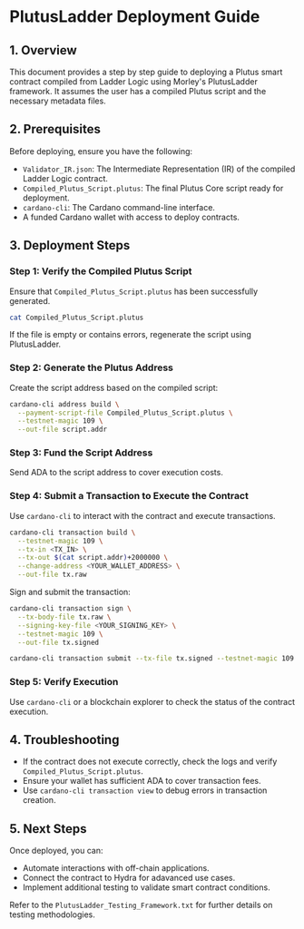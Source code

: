 # PlutusLadder Deployment Guide

## 1. Overview

This document provides a step by step guide to deploying a Plutus smart contract compiled from Ladder Logic using Morley's PlutusLadder framework. It assumes the user has a compiled Plutus script and the necessary metadata files.

## 2. Prerequisites

Before deploying, ensure you have the following:

- `Validator_IR.json`: The Intermediate Representation (IR) of the compiled Ladder Logic contract.
- `Compiled_Plutus_Script.plutus`: The final Plutus Core script ready for deployment.
- `cardano-cli`: The Cardano command-line interface.
- A funded Cardano wallet with access to deploy contracts.

## 3. Deployment Steps

### Step 1: Verify the Compiled Plutus Script
Ensure that `Compiled_Plutus_Script.plutus` has been successfully generated.

```sh
cat Compiled_Plutus_Script.plutus
```

If the file is empty or contains errors, regenerate the script using PlutusLadder.

### Step 2: Generate the Plutus Address
Create the script address based on the compiled script:

```sh
cardano-cli address build \
  --payment-script-file Compiled_Plutus_Script.plutus \
  --testnet-magic 109 \
  --out-file script.addr
```

### Step 3: Fund the Script Address
Send ADA to the script address to cover execution costs.

### Step 4: Submit a Transaction to Execute the Contract
Use `cardano-cli` to interact with the contract and execute transactions.

```sh
cardano-cli transaction build \
  --testnet-magic 109 \
  --tx-in <TX_IN> \
  --tx-out $(cat script.addr)+2000000 \
  --change-address <YOUR_WALLET_ADDRESS> \
  --out-file tx.raw
```

Sign and submit the transaction:

```sh
cardano-cli transaction sign \
  --tx-body-file tx.raw \
  --signing-key-file <YOUR_SIGNING_KEY> \
  --testnet-magic 109 \
  --out-file tx.signed

cardano-cli transaction submit --tx-file tx.signed --testnet-magic 109
```

### Step 5: Verify Execution
Use `cardano-cli` or a blockchain explorer to check the status of the contract execution.

## 4. Troubleshooting

- If the contract does not execute correctly, check the logs and verify `Compiled_Plutus_Script.plutus`.
- Ensure your wallet has sufficient ADA to cover transaction fees.
- Use `cardano-cli transaction view` to debug errors in transaction creation.

## 5. Next Steps

Once deployed, you can:

- Automate interactions with off-chain applications.
- Connect the contract to Hydra for adavanced use cases.
- Implement additional testing to validate smart contract conditions.

Refer to the `PlutusLadder_Testing_Framework.txt` for further details on testing methodologies.

